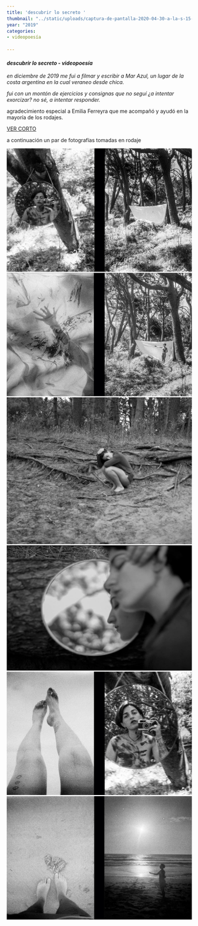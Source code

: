 ```yaml
---
title: 'descubrir lo secreto '
thumbnail: "../static/uploads/captura-de-pantalla-2020-04-30-a-la-s-15-13-20.png"
year: "2019"
categories:
- videopoesía

---
```

#### _descubrir lo secreto - videopoesía_

_en diciembre de 2019 me fui a filmar y escribir a Mar Azul, un lugar de la costa argentina en la cual veraneo desde chica._ 

_fui con un montón de ejercicios y consignas que no seguí ¿a intentar exorcizar? no sé, a intentar responder._ 

agradecimiento especial a Emilia Ferreyra que me acompañó y ayudó en la mayoría de los rodajes. 

[VER CORTO](https://vimeo.com/405680177)

a continuación un par de fotografías tomadas en rodaje

![](../static/uploads/14.jpg)![](../static/uploads/15.jpg)![](../static/uploads/captura-de-pantalla-2020-04-30-a-la-s-15-13-37.png)![](../static/uploads/captura-de-pantalla-2020-04-30-a-la-s-15-13-54.png)![](../static/uploads/16.jpg)![](../static/uploads/20.jpg)